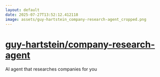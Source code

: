 ```yaml
---
layout: default
date: 2025-07-27T13:52:12.412118
image: assets/guy-hartstein_company-research-agent_cropped.png
---
```


# [guy-hartstein/company-research-agent](https://github.com/guy-hartstein/company-research-agent)

AI agent that researches companies for you
